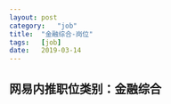 ```yaml
---
layout:	post
category:	"job"
title:	"金融综合-岗位"
tags:	[job]
date:	2019-03-14
---
```

## 网易内推职位类别：金融综合
